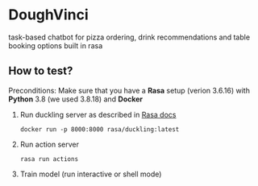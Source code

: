 # DoughVinci
task-based chatbot for pizza ordering, drink recommendations and table booking options built in rasa


## How to test?
Preconditions: Make sure that you have a **Rasa** setup (verion 3.6.16) with **Python** 3.8 (we used 3.8.18) and **Docker**

1. Run duckling server as described in [Rasa docs](https://rasa.com/docs/rasa/components/#ducklingentityextractor)

    `docker run -p 8000:8000 rasa/duckling:latest`

2. Run action server

    `rasa run actions`

3. Train model (run interactive or shell mode)

